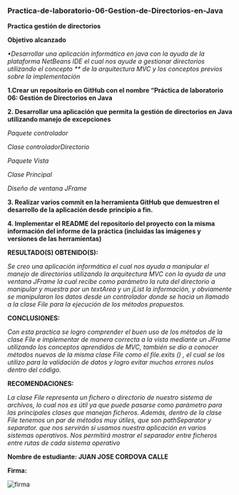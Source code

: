 ### Practica-de-laboratorio-06-Gestion-de-Directorios-en-Java

**Practica gestión de directorios**

**Objetivo alcanzado**

*•Desarrollar una aplicación informática en java con la ayuda de la plataforma NetBeans IDE el cual nos ayude a gestionar directorios utilizando el concepto ** 
de la arquitectura MVC y los conceptos previos sobre la implementación*

**1.Crear un repositorio en GitHub con el nombre “Práctica de laboratorio 06: Gestión de Directorios en Java** 


**2. Desarrollar una aplicación que permita la gestión de directorios en Java utilizando manejo de excepciones**

*Paquete controlador*

*Clase controladorDirectorio*

*Paquete Vista*

*Clase Principal*

*Diseño de ventana JFrame*



**3. Realizar varios commit en la herramienta GitHub que demuestren el desarrollo de la aplicación desde**
**principio a fin.**

**4. Implementar el README del repositorio del proyecto con la misma información del informe de la práctica (incluidas las imágenes y versiones de las herramientas)**

**RESULTADO(S) OBTENIDO(S):**

*Se creo una aplicación informática el cual nos ayuda a manipular el manejo de directorios utilizando la arquitectura MVC con la ayuda de una ventana JFrame la cual recibe como parámetro la ruta del directorio a manipular y muestra por un textArea y un jList la información, y obviamente se manipularon los datos desde un controlador donde se hacia un llamado a la clase File para la ejecución de los métodos propuestos.*

**CONCLUSIONES:**

*Con esta practica se logro comprender el buen uso de los métodos de la clase File e implementar de manera correcta a la vista mediante un JFrame utilizando los conceptos aprendidos de MVC, también se dio a conocer métodos nuevos de la misma clase File como el file.exits () , el cual se los utilizo para la validación de datos y logro evitar muchos errores nulos dentro del código.*

**RECOMENDACIONES:**

*La clase File representa un fichero o directorio de nuestro sistema de archivos, lo cual nos es útil ya que puede pasarse como parámetro para las principales clases que manejan ficheros. Además, dentro de la clase File tenemos un par de métodos muy útiles, que son pathSeparator y separator. que nos servirán si usamos nuestra aplicación en varios sistemas operativos. Nos permitirá mostrar el separador entre ficheros entre rutas de cada sistema operativo*


**Nombre de estudiante: JUAN JOSE CORDOVA CALLE**

**Firma:**

![firma](https://user-images.githubusercontent.com/65028186/82997078-86627b80-9fcb-11ea-9d83-b40f7b4e55d8.jpg)
